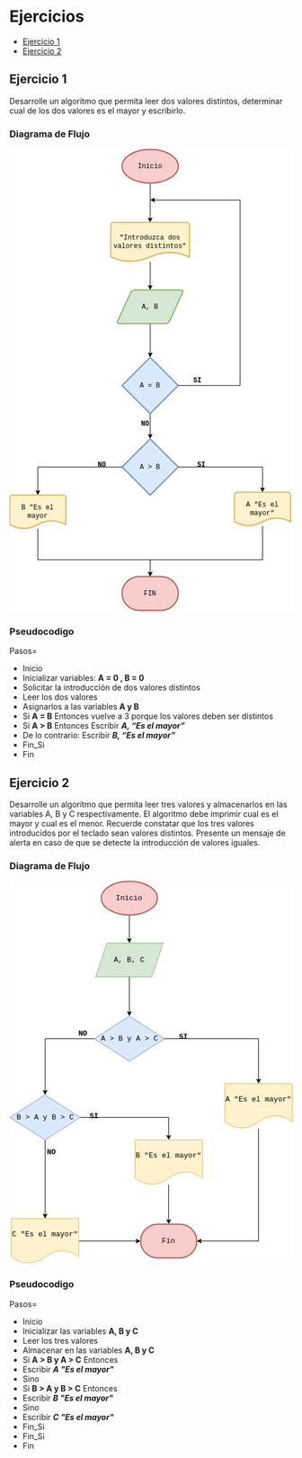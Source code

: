 <div align="jusitfy">

# Ejercicios
- [Ejercicio 1](#ejercicio1)
- [Ejercicio 2](#ejercicio2)

## Ejercicio 1 <a name="ejercicio1"></a>
Desarrolle un algoritmo que permita leer dos valores distintos, determinar cual de los dos valores es el
mayor y escribirlo.

### Diagrama de Flujo

<img src="images/diagrama-flujo.drawio.png"/>

### Pseudocodigo
Pasos=
- Inicio
- Inicializar variables: __A = 0 , B = 0__
- Solicitar la introducción de dos valores distintos
- Leer los dos valores
- Asignarlos a las variables __A y B__
- Si __A = B__ Entonces vuelve a 3 porque los valores deben ser distintos
- Si __A > B__ Entonces Escribir ___A, “Es el mayor”___
- De lo contrario: Escribir ___B, “Es el mayor”___
- Fin_Si
- Fin

## Ejercicio 2 <a name="ejercicio2"></a>
Desarrolle un algoritmo que permita leer tres valores y almacenarlos en las variables A, B y C respectivamente. El algoritmo debe imprimir cual es el mayor y cual es el menor. Recuerde constatar que los tres valores introducidos por el teclado sean valores distintos. Presente un mensaje de alerta en caso de que se detecte la introducción de valores iguales.

### Diagrama de Flujo

<img src="images/Diagrama-flujo-2.png">

### Pseudocodigo
Pasos=
- Inicio
- Inicializar las variables __A, B y C__
- Leer los tres valores
- Almacenar en las variables __A, B y C__
- Si __A > B y A > C__ Entonces
- Escribir ___A "Es el mayor"___
- Sino
- Si __B > A y B > C__ Entonces
- Escribir ___B "Es el mayor"___
- Sino
- Escribir ___C "Es el mayor"___
- Fin_Si
- Fin_Si
- Fin

</div>